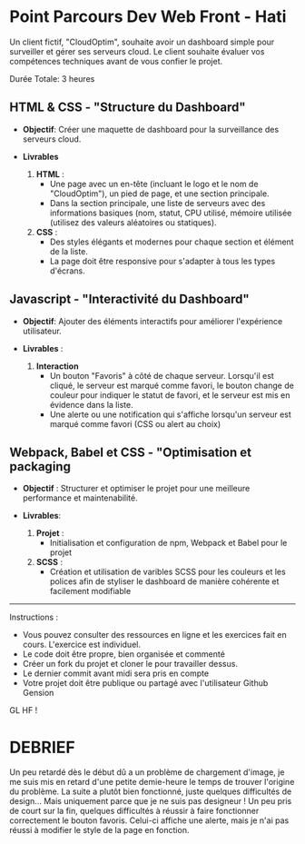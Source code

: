 # Point Parcours Dev Web Front - Hati

Un client fictif, "CloudOptim", souhaite avoir un dashboard simple pour surveiller et gérer ses serveurs cloud. Le client souhaite évaluer vos compétences techniques avant de vous confier le projet.

Durée Totale: 3 heures

## HTML & CSS - "Structure du Dashboard"

- **Objectif**: Créer une maquette de dashboard pour la surveillance des serveurs cloud.

- **Livrables**
    1. **HTML** :
       - Une page avec un en-tête (incluant le logo et le nom de "CloudOptim"), un pied de page, et une section principale.
       - Dans la section principale, une liste de serveurs avec des informations basiques (nom, statut, CPU utilisé, mémoire utilisée (utilisez des valeurs aléatoires ou statiques).
    2. **CSS** :
       - Des styles élégants et modernes pour chaque section et élément de la liste.
       - La page doit être responsive pour s'adapter à tous les types d'écrans.

## Javascript -  "Interactivité du Dashboard"

- **Objectif**: Ajouter des éléments interactifs pour améliorer l'expérience utilisateur.

- **Livrables** :
  1. **Interaction**
     - Un bouton "Favoris" à côté de chaque serveur. Lorsqu'il est cliqué, le serveur est marqué comme favori, le bouton change de couleur pour indiquer le statut de favori, et le serveur est mis en évidence dans la liste.
     - Une alerte ou une notification qui s'affiche lorsqu'un serveur est marqué comme favori (CSS ou alert au choix)

## Webpack, Babel et CSS - "Optimisation et packaging

- **Objectif** :  Structurer et optimiser le projet pour une meilleure performance et maintenabilité.

- **Livrables**:
  1. **Projet** :
     - Initialisation et configuration de npm, Webpack et Babel pour le projet
  2. **SCSS** :
     - Création et utilisation de varibles SCSS pour les couleurs et les polices afin de styliser le dashboard de manière cohérente et facilement modifiable

---

Instructions : 
- Vous pouvez consulter des ressources en ligne et les exercices fait en cours. L'exercice est individuel.
- Le code doit être propre, bien organisée et commenté
- Créer un fork du projet et cloner le pour travailler dessus.
- Le dernier commit avant midi sera pris en compte
- Votre projet doit être publique ou partagé avec l'utilisateur Github Gension

GL HF ! 

# DEBRIEF 

Un peu retardé dès le début dû a un problème de chargement d'image, je me suis mis en retard d'une petite demie-heure le temps de trouver l'origine du problème.
La suite a plutôt bien fonctionné, juste quelques difficultés de design... Mais uniquement parce que je ne suis pas designeur !
Un peu pris de court sur la fin, quelques difficultés à réussir à faire fonctionner correctement le bouton favoris. Celui-ci affiche une alerte, mais je n'ai pas réussi à modifier le style de la page en fonction.
